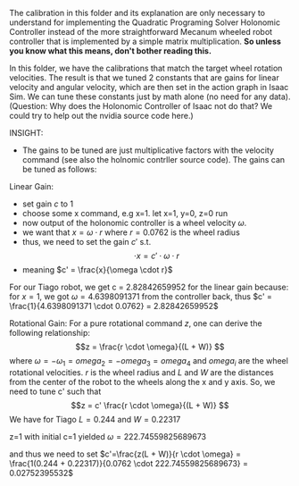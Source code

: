 
The calibration in this folder and its explanation are only necessary to understand for implementing the Quadratic Programing Solver Holonomic Controller instead of the more straightforward Mecanum wheeled robot controller that is implemented by a simple matrix multiplication.
<b>So unless you know what this means, don't bother reading this.</b>


In this folder, we have the calibrations that match the target wheel rotation velocities.
The result is that we tuned 2 constants that are gains for linear velocity and angular velocity, which are then set in the action graph in Isaac Sim.
We can tune these constants just by math alone (no need for any data).
(Question: Why does the Holonomic Controller of Isaac not do that? We could try to help out the nvidia source code here.)

INSIGHT:
- The gains to be tuned are just multiplicative factors with the velocity command (see also the holnomic contrller source code).
The gains can be tuned as follows:

Linear Gain:
- set gain $c$ to 1
- choose some x command, e.g x=1. let x=1, y=0, z=0 run
- now output of the holonomic controller is a wheel velocity $\omega$.
- we want that $x = \omega \cdot r$ where $r=0.0762$ is the wheel radius
- thus, we need to set the gain $c'$ s.t. $$\cdot x = c' \cdot \omega \cdot r$$
- meaning $c' = \frac{x}{\omega \cdot r}$


For our Tiago robot, we get c = 2.82842659952 for the linear gain because:
for $x=1$, we got $\omega= 4.6398091371$ from the controller back, thus $c' = \frac{1}{4.6398091371 \cdot 0.0762} = 2.82842659952$

Rotational Gain:
For a pure rotational command $z$, one can derive the following relationship:
$$z = \frac{r \cdot \omega}{(L + W)} $$
where $\omega = - \omega_1 = omega_2 = -omega_3 = omega_4$
and $omega_i$ are the wheel rotational velocities.
$r$ is the wheel radius and $L$ and $W$ are the distances from the center of the robot to the wheels along the x and y axis.
So, we need to tune c' such that $$z = c' \frac{r \cdot \omega}{(L + W)} $$
We have for Tiago $L = 0.244$ and $W = 0.22317$

z=1 with initial c=1 yielded $\omega = 222.74559825689673$

and thus we need to set $c'=\frac{z(L + W)}{r \cdot \omega} = \frac{1(0.244 + 0.22317)}{0.0762 \cdot 222.74559825689673} = 0.02752395532$